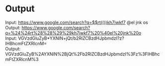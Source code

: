# Output #
Input: https://www.google.com/search?q=$$rt(())kh7iwkf7 @el jnk os  
Output: https://www.google.com/search?q=%24%24rt%28%28%29%29kh7iwkf7%20%40el%20jnk%20o  
Input: VGVzdGluZyB*YXNlN+jQt/b2RlZCBzdHJpbmdzI?z?IHBhcmFtZXRlcnM=  
Output: VGVzdGluZyB%2AYXNlN%2BjQt%2Fb2RlZCBzdHJpbmdzI%3Fz%3FIHBhcmFtZXRlcnM%3  

